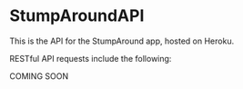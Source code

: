 # StumpAroundAPI

This is the API for the StumpAround app, hosted on Heroku.

RESTful API requests include the following:

COMING SOON